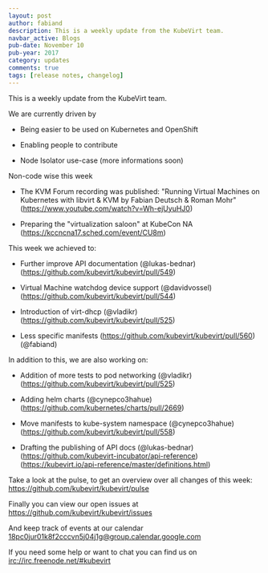 ```yaml
---
layout: post
author: fabiand
description: This is a weekly update from the KubeVirt team.
navbar_active: Blogs
pub-date: November 10
pub-year: 2017
category: updates
comments: true
tags: [release notes, changelog]
---
```


This is a weekly update from the KubeVirt team.

We are currently driven by

- Being easier to be used on Kubernetes and OpenShift

- Enabling people to contribute

- Node Isolator use-case (more informations soon)

<!-- more -->

Non-code wise this week

- The KVM Forum recording was published: "Running Virtual Machines on
  Kubernetes with libvirt & KVM by Fabian Deutsch & Roman Mohr"
  (<https://www.youtube.com/watch?v=Wh-ejUyuHJ0>)

- Preparing the "virtualization saloon" at KubeCon NA
  (<https://kccncna17.sched.com/event/CU8m>)

This week we achieved to:

- Further improve API documentation (@lukas-bednar)
  (<https://github.com/kubevirt/kubevirt/pull/549>)

- Virtual Machine watchdog device support (@davidvossel)
  (<https://github.com/kubevirt/kubevirt/pull/544>)

- Introduction of virt-dhcp (@vladikr)
  (<https://github.com/kubevirt/kubevirt/pull/525>)

- Less specific manifests
  (<https://github.com/kubevirt/kubevirt/pull/560>) (@fabiand)

In addition to this, we are also working on:

- Addition of more tests to pod networking (@vladikr)
  (<https://github.com/kubevirt/kubevirt/pull/525>)

- Adding helm charts (@cynepco3hahue)
  (<https://github.com/kubernetes/charts/pull/2669>)

- Move manifests to kube-system namespace (@cynepco3hahue)
  (<https://github.com/kubevirt/kubevirt/pull/558>)

- Drafting the publishing of API docs (@lukas-bednar)
  (<https://github.com/kubevirt-incubator/api-reference>)
  (<https://kubevirt.io/api-reference/master/definitions.html>)

Take a look at the pulse, to get an overview over all changes of this
week: <https://github.com/kubevirt/kubevirt/pulse>

Finally you can view our open issues at
<https://github.com/kubevirt/kubevirt/issues>

And keep track of events at our calendar
[18pc0jur01k8f2cccvn5j04j1g@group.calendar.google.com](https://calendar.google.com/calendar/embed?src=18pc0jur01k8f2cccvn5j04j1g@group.calendar.google.com)

If you need some help or want to chat you can find us on
<irc://irc.freenode.net/#kubevirt>

